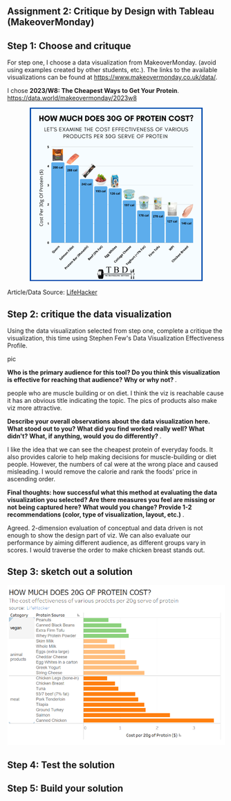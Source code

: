 ## Assignment 2: Critique by Design with Tableau (MakeoverMonday)
## Step 1: Choose and crituque
For step one, I choose a data visualization from MakeoverMonday. (avoid using examples created by other students, etc.). 
The links to the available visualizations can be found at https://www.makeovermonday.co.uk/data/. 

I chose <strong>2023/W8: The Cheapest Ways to Get Your Protein</strong>. https://data.world/makeovermonday/2023w8

<div style="text-align:center;">
  <img src="protein.png" width="400" />
</div>

Article/Data Source: 
<a href="https://lifehacker.com/the-cheapest-ways-to-get-your-protein-right-now-1850001760/" target="_blank">LifeHacker</a>

## Step 2: critique the data visualization
Using the data visualization selected from step one, complete a critique the visualization, this time using Stephen Few's Data Visualization Effectiveness Profile.

pic

<strong>Who is the primary audience for this tool?  Do you think this visualization is effective for reaching that audience?  Why or why not? </strong>.

people who are muscle building or on diet. I think the viz is reachable cause it has an obvious title indicating the topic. The pics of products also make viz more attractive.

<strong>Describe your overall observations about the data visualization here.  What stood out to you?  What did you find worked really well?  What didn't?  What, if anything, would you do differently? </strong>.

I like the idea that we can see the cheapest protein of everyday foods. It also provides calorie to help making decisions for muscle-building or diet people. However, the numbers of cal were at the wrong place and caused misleading. I would remove the calorie and rank the foods' price in ascending order.  

<strong>Final thoughts: how successful what this method at evaluating the data visualization you selected? Are there measures you feel are missing or not being captured here?  What would you change?  Provide 1-2 recommendations (color, type of visualization, layout, etc.) </strong>.

Agreed. 2-dimension evaluation of conceptual and data driven is not enough to show the design part of viz. We can also evaluate our performance by aiming different audience, as different groups vary in scores. I would traverse the order to make chicken breast stands out.

## Step 3: sketch out a solution
<div style="text-align:center;">
  <img src="sketch.png" width="700" />
</div>

## Step 4: Test the solution

## Step 5: Build your solution
